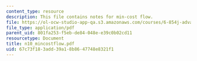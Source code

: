 ```yaml
---
content_type: resource
description: This file contains notes for min-cost flow.
file: https://ol-ocw-studio-app-qa.s3.amazonaws.com/courses/6-854j-advanced-algorithms-fall-2005/67c73f183add39a18b8647748e8321f1_n10_mincostflow.pdf
file_type: application/pdf
parent_uid: 801fa253-f5eb-de84-048e-e39c0b02cd11
resourcetype: Document
title: n10_mincostflow.pdf
uid: 67c73f18-3add-39a1-8b86-47748e8321f1
---
```

